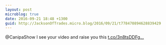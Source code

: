 ```yaml
---
layout: post
microblog: true
date: 2016-09-21 18:48 +1300
guid: http://JacksonOfTrades.micro.blog/2016/09/21/t778470894628839429.html
---
```

@CanipaShow I see your video and raise you this [t.co/3n8tsDDFg...](https://t.co/3n8tsDDFgH)
